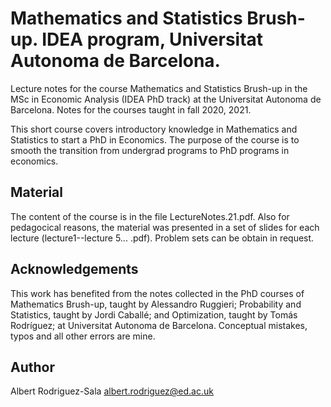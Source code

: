 
# Mathematics and Statistics Brush-up. IDEA program, Universitat Autonoma de Barcelona.
Lecture notes for the course Mathematics and Statistics Brush-up in the MSc in Economic Analysis (IDEA PhD track) at the Universitat Autonoma de Barcelona. Notes for the courses taught in fall 2020, 2021.

This short course covers introductory knowledge in Mathematics and Statistics to start a PhD in Economics. The purpose of the course is to smooth the transition from undergrad programs to PhD programs in economics.

## Material
The content of the course is in the file LectureNotes.21.pdf. Also for pedagocical reasons, the material was presented in a set of slides for each lecture (lecture1--lecture 5... .pdf). Problem sets can be obtain in request.
## Acknowledgements
This work has benefited from the notes collected in the PhD courses of Mathematics Brush-up, taught
by Alessandro Ruggieri; Probability and Statistics, taught by Jordi Caballé; and Optimization, taught
by Tomás Rodríguez; at Universitat Autonoma de Barcelona. Conceptual mistakes, typos and all other
errors are mine.

## Author
Albert Rodriguez-Sala
albert.rodriguez@ed.ac.uk

